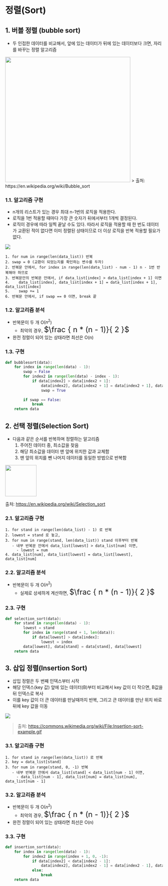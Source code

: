 정렬(Sort)
============

## 1. 버블 정렬 (bubble sort)
* 두 인접한 데이터를 비교해서, 앞에 있는 데이터가 뒤에 있는 데이터보다 크면, 자리를 바꾸는 정렬 알고리즘

<img src="https://upload.wikimedia.org/wikipedia/commons/c/c8/Bubble-sort-example-300px.gif" width=400/>
> 출처: https://en.wikipedia.org/wiki/Bubble_sort

### 1.1. 알고리즘 구현
  - n개의 리스트가 있는 경우 최대 n-1번의 로직을 적용한다.
  - 로직을 1번 적용할 때마다 가장 큰 숫자가 뒤에서부터 1개씩 결정된다.
  - 로직이 경우에 따라 일찍 끝날 수도 있다. 따라서 로직을 적용할 때 한 번도 데이터가 교환된 적이 없다면 이미 정렬된 상태이므로 더 이상 로직을 반복 적용할 필요가 없다.
  <img src="https://www.fun-coding.org/00_Images/bubblealgo.png" />

```
1. for num in range(len(data_list)) 반복
2. swap = 0 (교환이 되었는지를 확인하는 변수를 두자)
2. 반복문 안에서, for index in range(len(data_list) - num - 1) n - 1번 반복해야 하므로
3. 반복문안의 반복문 안에서, if data_list[index] > data_list[index + 1] 이면
4.    data_list[index], data_list[index + 1] = data_list[index + 1], data_list[index]
5.    swap += 1
6. 반복문 안에서, if swap == 0 이면, break 끝
```

### 1.2. 알고리즘 분석
* 반복문이 두 개 O($n^2$)
  - 최악의 경우, <font size=5em>$\frac { n * (n - 1)}{ 2 }$</font>
* 완전 정렬이 되어 있는 상태라면 최선은 O(n)

### 1.3. 구현
```python
def bubblesort(data):
    for index in range(len(data) - 1):
        swap = False
        for index2 in range(len(data) - index - 1):
            if data[index2] > data[index2 + 1]:
                data[index2], data[index2 + 1] = data[index2 + 1], data[index2]
                swap = True
        
        if swap == False:
            break
    return data
```

## 2. 선택 정렬(Selection Sort)
* 다음과 같은 순서를 반복하며 정렬하는 알고리즘
  1. 주어진 데이터 중, 최소값을 찾음
  2. 해당 최소값을 데이터 맨 앞에 위치한 값과 교체함
  3. 맨 앞의 위치를 뺀 나머지 데이터를 동일한 방법으로 반복함

<img src="https://upload.wikimedia.org/wikipedia/commons/9/94/Selection-Sort-Animation.gif" width=100>

출처: https://en.wikipedia.org/wiki/Selection_sort

### 2.1. 알고리즘 구현
```
1. for stand in range(len(data_list) - 1) 로 반복
2. lowest = stand 로 놓고,
3. for num in range(stand, len(data_list)) stand 이후부터 반복
   - 내부 반복문 안에서 data_list[lowest] > data_list[num] 이면, 
     - lowest = num
4. data_list[num], data_list[lowest] = data_list[lowest], data_list[num]   
```

### 2.2. 알고리즘 분석
* 반복문이 두 개 O($n^2$)
  - 실제로 상세하게 계산하면, <font size=5em>$\frac { n * (n - 1)}{ 2 }$</font>

### 2.3. 구현
```python
def selection_sort(data):
    for stand in range(len(data) - 1):
        lowest = stand
        for index in range(stand + 1, len(data)):
            if data[lowest] > data[index]:
                lowest = index
        data[lowest], data[stand] = data[stand], data[lowest]
    return data
```

## 3. 삽입 정렬(Insertion Sort)
* 삽입 정렬은 두 번째 인덱스부터 시작
* 해당 인덱스(key 값) 앞에 있는 데이터(B)부터 비교해서 key 값이 더 작으면, B값을 뒤 인덱스로 복사
* 이를 key 값이 더 큰 데이터를 만날때까지 반복, 그리고 큰 데이터를 만난 위치 바로 뒤에 key 값을 이동

<img src="https://upload.wikimedia.org/wikipedia/commons/9/9c/Insertion-sort-example.gif" />

> 출처: https://commons.wikimedia.org/wiki/File:Insertion-sort-example.gif

### 3.1. 알고리즘 구현
```
1. for stand in range(len(data_list)) 로 반복
2. key = data_list[stand]
3. for num in range(stand, 0, -1) 반복
   - 내부 반복문 안에서 data_list[stand] < data_list[num - 1] 이면, 
     - data_list[num - 1], data_list[num] = data_list[num], data_list[num - 1]   
```

### 3.2. 알고리즘 분석
* 반복문이 두 개 O($n^2$)
  - 최악의 경우, <font size=5em>$\frac { n * (n - 1)}{ 2 }$</font>
* 완전 정렬이 되어 있는 상태라면 최선은 O(n)

### 3.3. 구현
```python
def insertion_sort(data):
    for index in range(len(data) - 1):
        for index2 in range(index + 1, 0, -1):
            if data[index2] < data[index2 - 1]:
                data[index2], data[index2 - 1] = data[index2 - 1], data[index2]
            else:
                break
    return data
```
